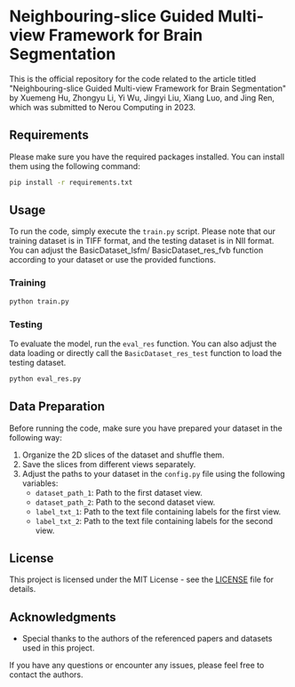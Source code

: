 # Neighbouring-slice Guided Multi-view Framework for Brain Segmentation



This is the official repository for the code related to the article titled "Neighbouring-slice Guided Multi-view Framework for Brain Segmentation" by Xuemeng Hu, Zhongyu Li, Yi Wu, Jingyi Liu, Xiang Luo, and Jing Ren, which was submitted to Nerou Computing in 2023.

## Requirements

Please make sure you have the required packages installed. You can install them using the following command:

```bash
pip install -r requirements.txt
```

## Usage

To run the code, simply execute the `train.py` script. Please note that our training dataset is in TIFF format, and the testing dataset is in NII format. You can adjust the BasicDataset_lsfm/ BasicDataset_res_fvb function according to your dataset or use the provided functions.

### Training

```bash
python train.py
```

### Testing

To evaluate the model, run the `eval_res` function. You can also adjust the data loading or directly call the `BasicDataset_res_test` function to load the testing dataset.

```python
python eval_res.py
```

## Data Preparation

Before running the code, make sure you have prepared your dataset in the following way:

1. Organize the 2D slices of the dataset and shuffle them.
2. Save the slices from different views separately.
3. Adjust the paths to your dataset in the `config.py` file using the following variables:
   - `dataset_path_1`: Path to the first dataset view.
   - `dataset_path_2`: Path to the second dataset view.
   - `label_txt_1`: Path to the text file containing labels for the first view.
   - `label_txt_2`: Path to the text file containing labels for the second view.

## License

This project is licensed under the MIT License - see the [LICENSE](LICENSE) file for details.

## Acknowledgments

- Special thanks to the authors of the referenced papers and datasets used in this project.

If you have any questions or encounter any issues, please feel free to contact the authors.